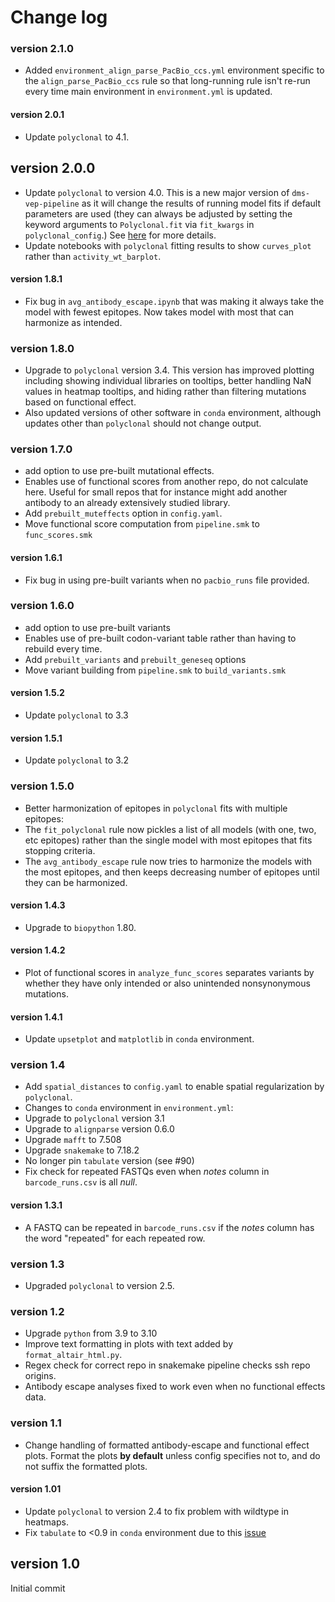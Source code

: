 # Change log

### version 2.1.0
- Added `environment_align_parse_PacBio_ccs.yml` environment specific to the `align_parse_PacBio_ccs` rule so that long-running rule isn't re-run every time main environment in `environment.yml` is updated.

#### version 2.0.1
- Update `polyclonal` to 4.1.

## version 2.0.0
- Update `polyclonal` to version 4.0. This is a new major version of `dms-vep-pipeline` as it will change the results of running model fits if default parameters are used (they can always be adjusted by setting the keyword arguments to `Polyclonal.fit` via `fit_kwargs` in `polyclonal_config`.) See [here](https://github.com/jbloomlab/polyclonal/pull/151#issuecomment-1440892895) for more details.
- Update notebooks with `polyclonal` fitting results to show `curves_plot` rather than `activity_wt_barplot`.

#### version 1.8.1
- Fix bug in `avg_antibody_escape.ipynb` that was making it always take the model with fewest epitopes. Now takes model with most that can harmonize as intended.

### version 1.8.0
- Upgrade to `polyclonal` version 3.4. This version has improved plotting including showing individual libraries on tooltips, better handling NaN values in heatmap tooltips, and hiding rather than filtering mutations based on functional effect.
- Also updated versions of other software in `conda` environment, although updates other than `polyclonal` should not change output.

### version 1.7.0
- add option to use pre-built mutational effects.
 - Enables use of functional scores from another repo, do not calculate here. Useful for small repos that for instance might add another antibody to an already extensively studied library.
 - Add `prebuilt_muteffects` option in `config.yaml`.
 - Move functional score computation from `pipeline.smk` to `func_scores.smk`

#### version 1.6.1
- Fix bug in using pre-built variants when no `pacbio_runs` file provided.

### version 1.6.0
- add option to use pre-built variants
 - Enables use of pre-built codon-variant table rather than having to rebuild every time.
 - Add `prebuilt_variants` and `prebuilt_geneseq` options
 - Move variant building from `pipeline.smk` to `build_variants.smk`

#### version 1.5.2
- Update `polyclonal` to 3.3

#### version 1.5.1
- Update `polyclonal` to 3.2

### version 1.5.0
- Better harmonization of epitopes in `polyclonal` fits with multiple epitopes:
 - The `fit_polyclonal` rule now pickles a list of all models (with one, two, etc epitopes) rather than the single model with most epitopes that fits stopping criteria.
 - The `avg_antibody_escape` rule now tries to harmonize the models with the most epitopes, and then keeps decreasing number of epitopes until they can be harmonized.

#### version 1.4.3
- Upgrade to `biopython` 1.80.

#### version 1.4.2
- Plot of functional scores in `analyze_func_scores` separates variants by whether they have only intended or also unintended nonsynonymous mutations.

#### version 1.4.1
- Update `upsetplot` and `matplotlib` in `conda` environment.

### version 1.4
- Add `spatial_distances` to `config.yaml` to enable spatial regularization by `polyclonal`.
- Changes to `conda` environment in `environment.yml`:
 - Upgrade to `polyclonal` version 3.1
 - Upgrade to `alignparse` version 0.6.0
 - Upgrade `mafft` to 7.508
 - Upgrade `snakemake` to 7.18.2
 - No longer pin `tabulate` version (see #90)
- Fix check for repeated FASTQs even when *notes* column in `barcode_runs.csv` is all *null*.

#### version 1.3.1
- A FASTQ can be repeated in `barcode_runs.csv` if the *notes* column has the word "repeated" for each repeated row.

### version 1.3
- Upgraded `polyclonal` to version 2.5.

### version 1.2
- Upgrade `python` from 3.9 to 3.10
- Improve text formatting in plots with text added by `format_altair_html.py`.
- Regex check for correct repo in snakemake pipeline checks ssh repo origins.
- Antibody escape analyses fixed to work even when no functional effects data.

### version 1.1
- Change handling of formatted antibody-escape and functional effect plots. Format the plots **by default** unless config specifies not to, and do not suffix the formatted plots.

#### version 1.01
- Update `polyclonal` to version 2.4 to fix problem with wildtype in heatmaps.
- Fix `tabulate` to <0.9 in `conda` environment due to this [issue](https://github.com/snakemake/snakemake/issues/1891)

## version 1.0
Initial commit
